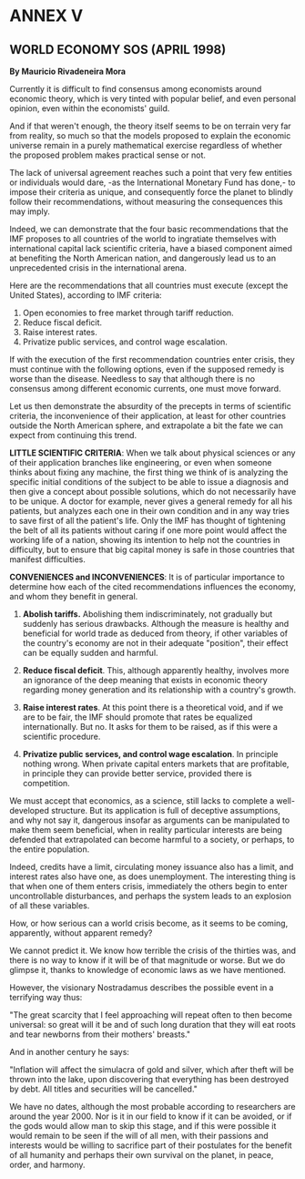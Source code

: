 # ANNEX V

## WORLD ECONOMY SOS (APRIL 1998)

**By Mauricio Rivadeneira Mora**

Currently it is difficult to find consensus among economists around economic theory, which is very tinted with popular belief, and even personal opinion, even within the economists' guild.

And if that weren't enough, the theory itself seems to be on terrain very far from reality, so much so that the models proposed to explain the economic universe remain in a purely mathematical exercise regardless of whether the proposed problem makes practical sense or not.

The lack of universal agreement reaches such a point that very few entities or individuals would dare, -as the International Monetary Fund has done,- to impose their criteria as unique, and consequently force the planet to blindly follow their recommendations, without measuring the consequences this may imply.

Indeed, we can demonstrate that the four basic recommendations that the IMF proposes to all countries of the world to ingratiate themselves with international capital lack scientific criteria, have a biased component aimed at benefiting the North American nation, and dangerously lead us to an unprecedented crisis in the international arena.

Here are the recommendations that all countries must execute (except the United States), according to IMF criteria:

1. Open economies to free market through tariff reduction.
2. Reduce fiscal deficit.
3. Raise interest rates.
4. Privatize public services, and control wage escalation.

If with the execution of the first recommendation countries enter crisis, they must continue with the following options, even if the supposed remedy is worse than the disease. Needless to say that although there is no consensus among different economic currents, one must move forward.

Let us then demonstrate the absurdity of the precepts in terms of scientific criteria, the inconvenience of their application, at least for other countries outside the North American sphere, and extrapolate a bit the fate we can expect from continuing this trend.

**LITTLE SCIENTIFIC CRITERIA**: When we talk about physical sciences or any of their application branches like engineering, or even when someone thinks about fixing any machine, the first thing we think of is analyzing the specific initial conditions of the subject to be able to issue a diagnosis and then give a concept about possible solutions, which do not necessarily have to be unique. A doctor for example, never gives a general remedy for all his patients, but analyzes each one in their own condition and in any way tries to save first of all the patient's life. Only the IMF has thought of tightening the belt of all its patients without caring if one more point would affect the working life of a nation, showing its intention to help not the countries in difficulty, but to ensure that big capital money is safe in those countries that manifest difficulties.

**CONVENIENCES and INCONVENIENCES**: It is of particular importance to determine how each of the cited recommendations influences the economy, and whom they benefit in general.

1. **Abolish tariffs.** Abolishing them indiscriminately, not gradually but suddenly has serious drawbacks. Although the measure is healthy and beneficial for world trade as deduced from theory, if other variables of the country's economy are not in their adequate "position", their effect can be equally sudden and harmful.

2. **Reduce fiscal deficit**. This, although apparently healthy, involves more an ignorance of the deep meaning that exists in economic theory regarding money generation and its relationship with a country's growth.

3. **Raise interest rates**. At this point there is a theoretical void, and if we are to be fair, the IMF should promote that rates be equalized internationally. But no. It asks for them to be raised, as if this were a scientific procedure.

4. **Privatize public services, and control wage escalation**. In principle nothing wrong. When private capital enters markets that are profitable, in principle they can provide better service, provided there is competition.

We must accept that economics, as a science, still lacks to complete a well-developed structure. But its application is full of deceptive assumptions, and why not say it, dangerous insofar as arguments can be manipulated to make them seem beneficial, when in reality particular interests are being defended that extrapolated can become harmful to a society, or perhaps, to the entire population.

Indeed, credits have a limit, circulating money issuance also has a limit, and interest rates also have one, as does unemployment. The interesting thing is that when one of them enters crisis, immediately the others begin to enter uncontrollable disturbances, and perhaps the system leads to an explosion of all these variables.

How, or how serious can a world crisis become, as it seems to be coming, apparently, without apparent remedy?

We cannot predict it. We know how terrible the crisis of the thirties was, and there is no way to know if it will be of that magnitude or worse. But we do glimpse it, thanks to knowledge of economic laws as we have mentioned.

However, the visionary Nostradamus describes the possible event in a terrifying way thus:

"The great scarcity that I feel approaching will repeat often to then become universal: so great will it be and of such long duration that they will eat roots and tear newborns from their mothers' breasts."

And in another century he says:

"Inflation will affect the simulacra of gold and silver, which after theft will be thrown into the lake, upon discovering that everything has been destroyed by debt. All titles and securities will be cancelled."

We have no dates, although the most probable according to researchers are around the year 2000. Nor is it in our field to know if it can be avoided, or if the gods would allow man to skip this stage, and if this were possible it would remain to be seen if the will of all men, with their passions and interests would be willing to sacrifice part of their postulates for the benefit of all humanity and perhaps their own survival on the planet, in peace, order, and harmony.

